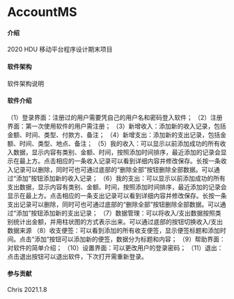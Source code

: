 # AccountMS

#### 介绍
2020 HDU 移动平台程序设计期末项目

#### 软件架构
软件架构说明


#### 软件介绍

（1）登录界面：注册过的用户需要凭自己的用户名和密码登入软件；
（2）注册界面：第一次使用软件的用户需注册；
（3）新增收入：添加新的收入记录，包括金额、时间、类型、付款方、备注；
（4）新增支出：添加新的支出记录，包括金额、时间、类型、地点、备注；
（5）我的收入：可以显示以前添加成功的所有收入数据，显示内容有类别、金额、时间，按照添加时间排序，最近添加的记录会显示在最上方。点击相应的一条收入记录可以看到详细内容并修改保存。长按一条收入记录可以删除，同时可也可通过底部的“删除全部”按钮删除全部数据。可以通过“添加”按钮添加新的收入记录；
（6）我的支出：可以显示以前添加成功的所有支出数据，显示内容有类别、金额、时间，按照添加时间排序，最近添加的记录会显示在最上方。点击相应的一条支出记录可以看到详细内容并修改保存。长按一条支出记录可以删除，同时可也可通过底部的“删除全部”按钮删除全部数据。可以通过“添加”按钮添加新的支出记录；
（7）数据管理：可以将收入/支出数据按照类别统计出金额，并用柱状图的方式表示出来。可以通过底部的按钮切换收入/支出数据来源
（8）收支便签：可以看到添加的所有收支便签，显示便签标题和添加时间。点击“添加”按钮可以添加新的便签，数据分为标题和内容；
（9）帮助界面：对软件的简单介绍；
（10）设置界面：可以更改用户的登录密码；
（11）退出：点击退出按钮可以退出软件，下次打开需重新登录。

#### 参与贡献

Chris
2021.1.8

